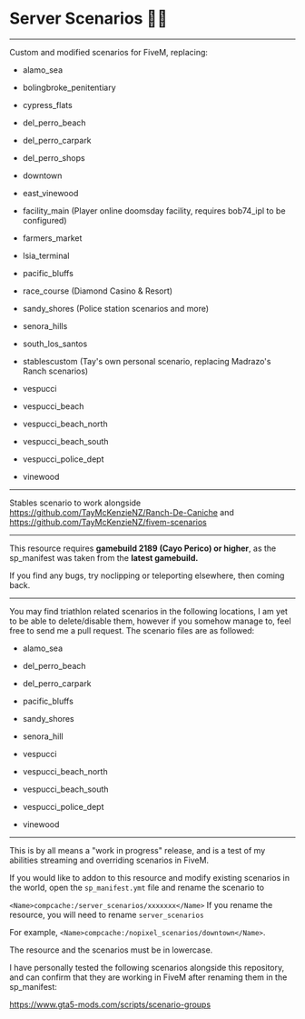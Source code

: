 # Server Scenarios 🚶‍♂️

----------

Custom and modified scenarios for FiveM, replacing:

* alamo_sea

* bolingbroke_penitentiary

* cypress_flats

* del_perro_beach

* del_perro_carpark

* del_perro_shops

* downtown

* east_vinewood

* facility_main (Player online doomsday facility, requires bob74_ipl to be configured)

* farmers_market

* lsia_terminal

* pacific_bluffs

* race_course (Diamond Casino & Resort)

* sandy_shores (Police station scenarios and more)

* senora_hills

* south_los_santos

* stablescustom (Tay's own personal scenario, replacing Madrazo's Ranch scenarios)

* vespucci

* vespucci_beach

* vespucci_beach_north

* vespucci_beach_south

* vespucci_police_dept

* vinewood


----------

Stables scenario to work alongside https://github.com/TayMcKenzieNZ/Ranch-De-Caniche and https://github.com/TayMcKenzieNZ/fivem-scenarios

----------

This resource requires **gamebuild 2189 (Cayo Perico) or higher**, as the sp_manifest was taken from the **latest gamebuild.**

If you find any bugs, try noclipping or teleporting elsewhere, then coming back.

----------

You may find triathlon related scenarios in the following locations, I am yet to be able to delete/disable them, however if you somehow manage to, feel free to send me a pull request. The scenario files are as followed:

* alamo_sea

* del_perro_beach

* del_perro_carpark

* pacific_bluffs

* sandy_shores

* senora_hill

* vespucci

* vespucci_beach_north

* vespucci_beach_south

* vespucci_police_dept

* vinewood

----------


This is by all means a "work in progress" release, and is a test of my abilities streaming and overriding scenarios in FiveM.

If you would like to addon to this resource and modify existing scenarios in the world, open the `sp_manifest.ymt` file and rename the scenario to

`<Name>compcache:/server_scenarios/xxxxxxx</Name>` If you rename the resource, you will need to rename `server_scenarios`

For example, `<Name>compcache:/nopixel_scenarios/downtown</Name>`.


The resource and the scenarios must be in lowercase.

I have personally tested the following scenarios alongside this repository, and can confirm that they are working in FiveM after renaming them in the sp_manifest:

https://www.gta5-mods.com/scripts/scenario-groups



